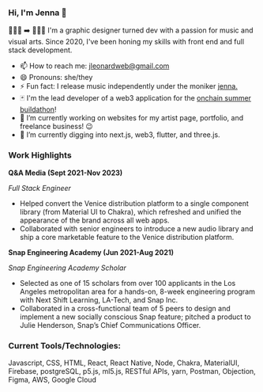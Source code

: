 ### Hi, I'm Jenna 👋

<!--
**jennaleonard/jennaleonard** is a ✨ _special_ ✨ repository because its `README.md` (this file) appears on your GitHub profile.

Here are some ideas to get you started:

- 🔭 I’m currently working on ...
- 🌱 I’m currently learning ...
- 👯 I’m looking to collaborate on ...
- 🤔 I’m looking for help with ...
- 💬 Ask me about ...
- 📫 How to reach me: ...
- 😄 Pronouns: ...
- ⚡ Fun fact: ...
-->
🧑🏽‍🎨 ➡️ 👩🏽‍💻 I'm a graphic designer turned dev with a passion for music and visual arts. Since 2020, I've been honing my skills with front end and full stack development.
- 📫 How to reach me: [jleonardweb@gmail.com](mailto:jleonardweb@gmail.com)
- 😄 Pronouns: she/they
- ⚡ Fun fact: I release music independently under the moniker [jenna.](https://open.spotify.com/artist/73oDmIqzvKuVpHXakJLBMQ?si=4aRHrqa9QKOPU8tpnsHCVw)
- 🃏 I'm the lead developer of a web3 application for the [onchain summer buildathon](https://onchain-summer.devfolio.co/)! 
- 🔭 I’m currently working on websites for my artist page, portfolio, and freelance business! 😉
- 🌱 I’m currently digging into next.js, web3, flutter, and three.js.

### Work Highlights

**Q&A Media (Sept 2021-Nov 2023)**

*Full Stack Engineer*
- Helped convert the Venice distribution platform to a single component library (from Material UI to Chakra), which refreshed and unified the appearance of the brand across all web apps.
- Collaborated with senior engineers to introduce a new audio library and ship a core marketable feature to the Venice distribution platform.

**Snap Engineering Academy (Jun 2021-Aug 2021)**

*Snap Engineering Academy Scholar*
- Selected as one of 15 scholars from over 100 applicants in the Los Angeles metropolitan area for a hands-on, 8-week engineering program with Next Shift Learning, LA-Tech, and Snap Inc.
- Collaborated in a cross-functional team of 5 peers to design and implement a new socially conscious Snap feature; pitched a product to Julie Henderson, Snap’s Chief Communications Officer.

### Current Tools/Technologies:
Javascript, CSS, HTML, React, React Native, Node, Chakra, MaterialUI, Firebase, postgreSQL, p5.js, ml5.js, RESTful APIs, yarn, Postman, Objection, Figma, AWS, Google Cloud
